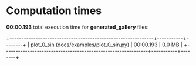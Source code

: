 

# Computation times

**00:00.193** total execution time for **generated_gallery** files:

+-------------------------------------------------------------+-----------+--------+
| [plot_0_sin](./plot_0_sin.md) (docs/examples/plot_0_sin.py) | 00:00.193 | 0.0 MB |
+-------------------------------------------------------------+-----------+--------+
